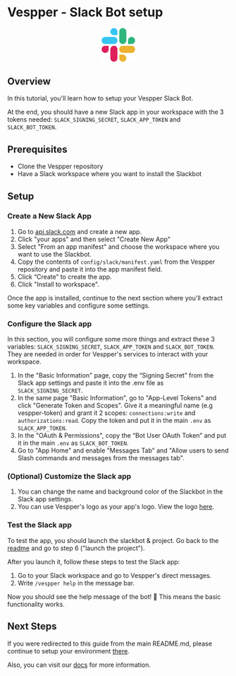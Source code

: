 # Vespper - Slack Bot setup

<div align="center">
    <img src="../../assets/slack-logo.png" alt="Slack-logo" width="15%"/>
</div>

## Overview

In this tutorial, you'll learn how to setup your Vespper Slack Bot.

At the end, you should have a new Slack app in your workspace with the 3 tokens needed: `SLACK_SIGNING_SECRET`, `SLACK_APP_TOKEN` and `SLACK_BOT_TOKEN`.

## Prerequisites

- Clone the Vespper repository
- Have a Slack workspace where you want to install the Slackbot

## Setup

### Create a New Slack App

1. Go to [api.slack.com](https://api.slack.com) and create a new app.
2. Click "your apps" and then select "Create New App"
3. Select "From an app manifest" and choose the workspace where you want to use the Slackbot.
4. Copy the contents of `config/slack/manifest.yaml` from the Vespper repository and paste it into the app manifest field.
5. Click “Create” to create the app.
6. Click "Install to workspace".

Once the app is installed, continue to the next section where you'll extract some key variables and configure some settings.

### Configure the Slack app

In this section, you will configure some more things and extract these 3 variables: `SLACK_SIGNING_SECRET`, `SLACK_APP_TOKEN` and `SLACK_BOT_TOKEN`. They are needed in order for Vespper's services to interact with your workspace.

1. In the "Basic Information" page, copy the “Signing Secret” from the Slack app settings and paste it into the .env file as `SLACK_SIGNING_SECRET`.
2. In the same page "Basic Information", go to "App-Level Tokens" and click "Generate Token and Scopes". Give it a meaningful name (e.g vespper-token) and grant it 2 scopes: `connections:write` and `authorizations:read`. Copy the token and put it in the main `.env` as `SLACK_APP_TOKEN`.
3. In the "OAuth & Permissions", copy the “Bot User OAuth Token” and put it in the main `.env` as `SLACK_BOT_TOKEN`.
4. Go to "App Home" and enable "Messages Tab" and "Allow users to send Slash commands and messages from the messages tab".

### **(Optional)** Customize the Slack app

1. You can change the name and background color of the Slackbot in the Slack app settings.
2. You can use Vespper's logo as your app's logo. View the logo [here](https://storage.googleapis.com/vespper-assets/brand/vespper-cat.png).

### Test the Slack app

To test the app, you should launch the slackbot & project. Go back to the [readme](https://github.com/vespper/vespper?tab=readme-ov-file#quick-installation-%EF%B8%8F) and go to step 6 ("launch the project").

After you launch it, follow these steps to test the Slack app:

1. Go to your Slack workspace and go to Vespper's direct messages.
2. Write `/vespper help` in the message bar.

Now you should see the help message of the bot! 🥳
This means the basic functionality works.

## Next Steps

If you were redirected to this guide from the main README.md, please continue to setup your environment [there](https://github.com/vespper/vespper?tab=readme-ov-file#quick-installation-%EF%B8%8F).

Also, you can visit our [docs](https://docs.vespper.com/) for more information.
